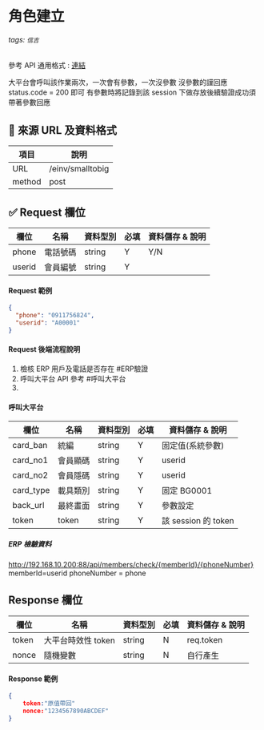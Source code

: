 # 角色建立

###### tags: `信吉`

參考 API 通用格式 : [連結](/8noUxRMeTsWpyUam5wK3dQ)

大平台會呼叫該作業兩次，一次會有參數，一次沒參數
沒參數的謹回應 status.code = 200 即可
有參數時將記錄到該 session 下做存放後續驗證成功須帶著參數回應

## 💠 來源 URL 及資料格式

| 項目   | 說明             |
| ------ | ---------------- |
| URL    | /einv/smalltobig |
| method | post             |

## ✅ Request 欄位

| 欄位   | 名稱     | 資料型別 | 必填 | 資料儲存 & 說明 |
| ------ | -------- | -------- | ---- | --------------- |
| phone  | 電話號碼 | string   | Y    | Y/N             |
| userid | 會員編號 | string   | Y    |

#### Request 範例

```json
{
  "phone": "0911756824",
  "userid": "A00001"
}
```

#### Request 後端流程說明

1. 檢核 ERP 用戶及電話是否存在 #ERP驗證
2. 呼叫大平台 API 參考 #呼叫大平台
3. 

#### 呼叫大平台

| 欄位      | 名稱     | 資料型別 | 必填 | 資料儲存 & 說明     |
| --------- | -------- | -------- | ---- | ------------------- |
| card_ban  | 統編     | string   | Y    | 固定值(系統參數)    |
| card_no1  | 會員顯碼 | string   | Y    | userid              |
| card_no2  | 會員隱碼 | string   | Y    | userid              |
| card_type | 載具類別 | string   | Y    | 固定 BG0001         |
| back_url  | 最終畫面 | string   | Y    | 參數設定            |
| token     | token    | string   | Y    | 該 session 的 token |

##### ERP 檢驗資料

http://192.168.10.200:88/api/members/check/{memberId}/{phoneNumber}
memberId=userid
phoneNumber = phone

## Response 欄位

| 欄位  | 名稱               | 資料型別 | 必填 | 資料儲存 & 說明 |
| ----- | ------------------ | -------- | ---- | --------------- |
| token | 大平台時效性 token | string   | N    | req.token       |
| nonce | 隨機變數           | string   | N    | 自行產生        |

#### Response 範例

```json
{
    token:"原值帶回"
    nonce:"1234567890ABCDEF"
}
```
